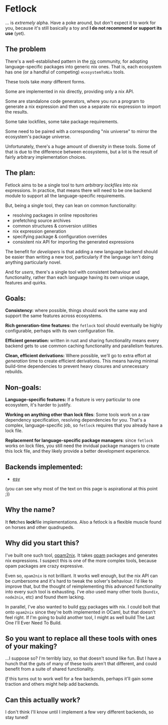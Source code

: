# Fetlock

... is _extremely_ alpha. Have a poke around, but don't expect it to work for you, because it's still basically a toy and **I do not recommend or support its use** (yet).

## The problem

There's a well-established pattern in the [nix][] community, for adopting language-specific packages into generic nix ones. That is, each ecosystem has one (or a handful of competing) `ecosystemToNix` tools.

These tools take _many_ different forms.

Some are implemented in nix directly, providing only a nix API.

Some are standalone code generators, where you run a program to generate a nix expression and then use a separate nix expression to import the results.

Some take lockfiles, some take package requirements.

Some need to be paired with a corresponding "nix universe" to mirror the ecosystem's package universe.

Unfortunately, there's a huge amount of diversity in these tools. Some of that is due to the difference between ecosystems, but a lot is the result of fairly arbitrary implementation choices.

## The plan:

Fetlock aims to be a single tool to turn _arbitrary lockfiles_ into nix expressions. In practice, that means there will need to be one backend module to support all the language-specific requirements.

But, being a single tool, they can lean on common functionality:

 - resolving packages in online repositories
 - prefetching source archives
 - common structures & conversion utilities
 - nix expression generation
 - specifying package & configuration overrides
 - consistent nix API for importing the generated expressions

The benefit for _developers_ is that adding a new language backend should be easier than writing a new tool, particularly if the language isn't doing anything particularly novel.

And for _users_, there's a single tool with consistent behaviour and functionality, rather than each language having its own unique usage, features and quirks.

## Goals:

**Consistency:** where possible, things should work the same way and support the same features across ecosystems.

**Rich generation-time features:** the `fetlock` tool should eventually be highly configurable, perhaps with its own configuration file.

**Efficient generation:** written in rust and sharing functionality means every backend gets to use common caching functionality and parallelism features.

**Clean, efficient derivations:** Where possible, we'll go to extra effort at _generation_ time to create efficient derivations. This means having minimal build-time dependencies to prevent heavy closures and unnecessary rebuilds.

## Non-goals:

**Language-specific features:** If a feature is very particular to one ecosystem, it's harder to justify.

**Working on anything other than lock files**: Some tools work on a raw dependency specification, resolving dependencies for you. That's a complex, language-specific job, so `fetlock` requires that you already have a lock file.

**Replacement for language-specific package managers**: since `fetlock` works on lock files, you still need the invidual package managers to create this lock file, and they likely provide a better development experience.

## Backends implemented:

 - [esy][]

(you can see why most of the text on this page is aspirational at this point ;))

## Why the name?

It **fet**ches **lock**file implementations. Also a fetlock is a flexible muscle found on horses and other quadrupeds.

## Why did you start this?

I've built one such tool, [opam2nix][]. It takes [opam][] packages and generates nix expressions. I suspect this is one of the more complex tools, because opam packages are crazy expressive.

Even so, `opam2nix` is not brilliant. It works well enough, but the nix API can be cumbersome and it's hard to tweak the solver's behaviour. I'd like to improve that, but the thought of reimplementing this advanced functionality into every such tool is exhausting. I've _also_ used many other tools (`bundix`, `node2nix`, etc) and found _them_ lacking.

In parallel, I've also wanted to build [esy][] packages with nix. I could bolt that onto `opam2nix` since they're both implemented in OCaml, but that doesn't feel right. If I'm going to build another tool, I might as well build The Last One I'll Ever Need To Build.

## So you want to replace all these tools with ones of your making?

...I suppose so? I'm terribly lazy, so that doesn't sound like fun. But I have a hunch that the guts of many of these tools aren't that different, and could benefit from a suite of shared functionality.

_If_ this turns out to work well for a few backends, perhaps it'll gain some traction and others might help add backends.

## Can this actually work?

I don't think I'll know until I implement a few very different backends, so stay tuned!

[nix]: https://nixos.org/
[opam2nix]: https://github.com/timbertson/opam2nix
[opam]: https://opam.ocaml.org/
[esy]: https://esy.sh/